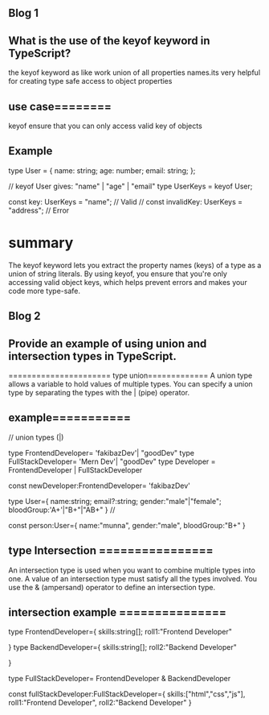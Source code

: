 ## Blog 1
##  What is the use of the keyof keyword in TypeScript?

the keyof keyword as like work union of all properties names.its very helpful for creating type safe access to object properties

 ## use case========
keyof ensure that you can  only  access valid  key of objects
## Example
type User = {
  name: string;
  age: number;
  email: string;
};

// keyof User gives: "name" | "age" | "email"
type UserKeys = keyof User;

const key: UserKeys = "name"; //  Valid
// const invalidKey: UserKeys = "address"; //  Error
# summary
The keyof keyword lets you extract the property names (keys) of a type as a union of string literals. By using keyof, you ensure that you're only accessing valid object keys, which helps prevent errors and makes your code more type-safe.



## Blog 2 
## Provide an example of using union and intersection types in TypeScript.
====================== type union=============
A union type allows a variable to hold values of multiple types. You can specify a union type by separating the types with the | (pipe) operator.

## example===========

// union types (|)

type FrontendDeveloper= 'fakibazDev'| "goodDev"
type FullStackDeveloper= 'Mern Dev'| "goodDev"
type Developer = FrontendDeveloper | FullStackDeveloper

const newDeveloper:FrontendDeveloper= 'fakibazDev'

type User={
    name:string;
    email?:string;
    gender:"male"|"female";
    bloodGroup:'A+'|"B+"|"AB+"
}
//

const person:User={
name:"munna",
gender:"male",
bloodGroup:"B+"
}
## type  Intersection ================

An intersection type is used when you want to combine multiple types into one. A value of an intersection type must satisfy all the types involved. You use the & (ampersand) operator to define an intersection type.

## intersection example ===============

type FrontendDeveloper={
    skills:string[];
    roll1:"Frontend Developer"

}
type BackendDeveloper={
    skills:string[];
    roll2:"Backend Developer"

}

type FullStackDeveloper= FrontendDeveloper & BackendDeveloper

const fullStackDeveloper:FullStackDeveloper={
    skills:["html","css","js"],
    roll1:"Frontend Developer",
    roll2:"Backend Developer"
}
